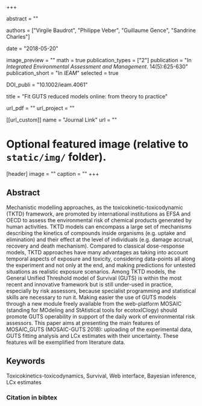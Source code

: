 +++
  
abstract = ""

authors = ["Virgile Baudrot", "Philippe Veber", "Guillaume Gence", "Sandrine Charles"]

date = "2018-05-20"

image_preview = ""
math = true
publication_types = ["2"]
publication = "In *Integrated Environmental Assessment and Management*. 14(5):625-630"
publication_short = "In *IEAM*"
selected = true

DOI_publi = "10.1002/ieam.4061"

title = "Fit GUTS reduced models online: from theory to practice"

url_pdf = ""
url_project = ""


[[url_custom]]
name = "Journal Link"
url = ""

# Optional featured image (relative to `static/img/` folder).
[header]
image = ""
caption = ""
+++
    
## Abstract
    
Mechanistic modelling approaches, as the toxicokinetic-toxicodynamic (TKTD) framework, are promoted by international institutions as EFSA and OECD to assess the environmental risk of chemical products generated by human activities. TKTD models can encompass a large set of mechanisms describing the kinetics of compounds inside organisms (e.g. uptake and elimination) and their effect at the level of individuals (e.g. damage accrual, recovery and death mechanism). Compared to classical dose-response models, TKTD approaches have many advantages as taking into account temporal aspects of exposure and toxicity, considering data-points all along the experiment and not only at the end, and making predictions for untested situations as realistic exposure scenarios. Among TKTD models, the General Unified Threshold model of Survival (GUTS) is within the most recent and innovative framework but is still under-used in practice, especially by risk assessors, because specialist programming and statistical skills are necessary to run it. Making easier the use of GUTS models through a new module freely available from the web-platform MOSAIC (standing for MOdeling and StAtistical tools for ecotoxIClogy) should promote GUTS operability in support of the daily work of environmental risk assessors. This paper aims at presenting the main features of MOSAIC_GUTS (MOSAIC-GUTS 2018): uploading of the experimental data, GUTS fitting analysis and LCx estimates with their uncertainty. These features will be exemplified from literature data.
  
  ##  Keywords
  
Toxicokinetics-toxicodynamics, Survival, Web interface, Bayesian inference, LCx estimates

  
  ### Citation in bibtex
  
  ```
  
  ```
  